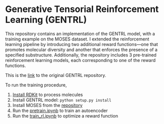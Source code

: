 # Generative Tensorial Reinforcement Learning (GENTRL) 

This repository contains an implementation of the GENTRL model, with a training example on the MOSES dataset. I extended the reinforcement learning pipeline by introducing two additional reward functions—one that promotes molecular diversity and another that enforces the presence of a specified substructure. Additionally, the repository includes 3 pre-trained reinforcement learning models, each corresponding to one of the reward functions.

This is the [link](https://github.com/insilicomedicine/GENTRL) to the original GENTRL repository.

To run the training procedure,
1. [Install RDKit](https://www.rdkit.org/docs/Install.html) to process molecules
2. Install GENTRL model: `python setup.py install`
3. Install MOSES from the [repository](https://github.com/molecularsets/moses)
4. Run the [pretrain.ipynb](./examples/pretrain.ipynb) to train an autoencoder
5. Run the [train_rl.ipynb](./examples/train_rl.ipynb) to optimize a reward function